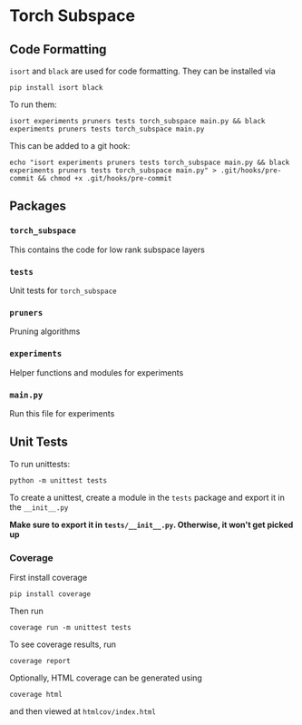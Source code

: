 # Torch Subspace

## Code Formatting
`isort` and `black` are used for code formatting. They can be installed via
```
pip install isort black
```

To run them:
```
isort experiments pruners tests torch_subspace main.py && black experiments pruners tests torch_subspace main.py
```

This can be added to a git hook:
```
echo "isort experiments pruners tests torch_subspace main.py && black experiments pruners tests torch_subspace main.py" > .git/hooks/pre-commit && chmod +x .git/hooks/pre-commit
```

## Packages

### `torch_subspace`
This contains the code for low rank subspace layers

### `tests`
Unit tests for `torch_subspace`

### `pruners`
Pruning algorithms

### `experiments`
Helper functions and modules for experiments

### `main.py`
Run this file for experiments

## Unit Tests
To run unittests:
```
python -m unittest tests
```

To create a unittest, create a module in the `tests` package and export it in the `__init__.py`

**Make sure to export it in `tests/__init__.py`. Otherwise, it won't get picked up**

### Coverage
First install coverage
```
pip install coverage
```

Then run
```
coverage run -m unittest tests
```

To see coverage results, run
```
coverage report
```

Optionally, HTML coverage can be generated using
```
coverage html
```
and then viewed at `htmlcov/index.html`
